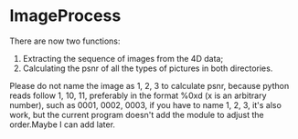 # ImageProcess
There are now two functions: 
1. Extracting the sequence of images from the 4D data; 
2. Calculating the psnr of all the types of pictures in both directories.

Please do not name the image as 1, 2, 3 to calculate psnr, 
because python reads follow 1, 10, 11, preferably in the format %0xd (x is an arbitrary number), 
such as 0001, 0002, 0003, if you have to name 1, 2, 3, it's also work,
but the current program doesn't add the module to adjust the order.Maybe I can add later.
